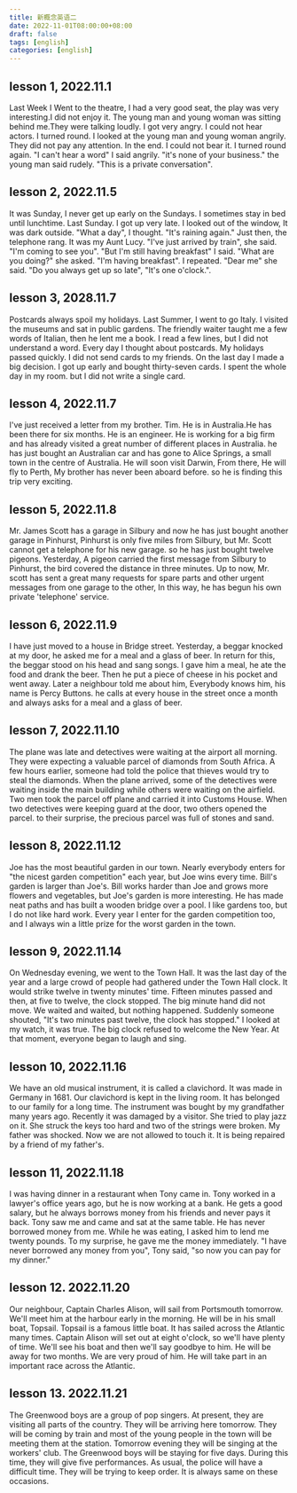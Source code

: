 ```yaml
---
title: 新概念英语二
date: 2022-11-01T08:00:00+08:00
draft: false
tags: [english]
categories: [english]
---
```


## lesson 1, 2022.11.1

Last Week I Went to the theatre, I had a very good seat, the play was very interesting.I did not enjoy it. The young
man and young woman was sitting behind me.They were talking loudly. I got very angry. I could not hear actors. I turned
round. I looked at the young man and young woman angrily. They did not pay any attention.
In the end. I could not bear it. I turned round again. "I can't hear a word" I said angrily. "it's none of your
business." the young man said rudely. "This is a private conversation".

## lesson 2, 2022.11.5

It was Sunday, I never get up early on the Sundays. I sometimes stay in bed until lunchtime.
Last Sunday. I got up very late. I looked out of the window, It was dark outside.
"What a day", I thought. "It's raining again." Just then, the telephone rang. It was my Aunt Lucy.
"I've just arrived by train", she said. "I'm coming to see you".
"But I'm still having breakfast" I said.
"What are you doing?" she asked.
"I'm having breakfast". I repeated.
"Dear me" she said. "Do you always get up so late", "It's one o'clock.".

## lesson 3, 2028.11.7

Postcards always spoil my holidays. Last Summer, I went to go Italy. I visited the museums and sat in public gardens.
The friendly waiter taught me a few words of Italian, then he lent me a book. I read a few lines, but I did not
understand a word. Every day I thought about postcards. My holidays passed quickly. I did not send cards to my
friends. On the last day I made a big decision. I got up early and bought thirty-seven cards. I spent the whole day in
my room. but I did not write a single card.

## lesson 4, 2022.11.7

I've just received a letter from my brother. Tim. He is in Australia.He has been there for six months. He is an
engineer. He is working for a big firm and has already visited a great number of different places in Australia. he has
just bought an Australian car and has gone to Alice Springs, a small town in the centre of Australia. He will soon
visit Darwin, From there, He will fly to Perth, My brother has never been aboard before. so he is finding this trip
very exciting.

## lesson 5, 2022.11.8

Mr. James Scott has a garage in Silbury and now he has just bought another garage in Pinhurst, Pinhurst is only five
miles from Silbury, but Mr. Scott cannot get a telephone for his new garage. so he has just bought twelve pigeons.
Yesterday, A pigeon carried the first message from Silbury to Pinhurst, the bird covered the distance in three
minutes. Up to now, Mr. scott has sent a great many requests for spare parts and other urgent messages from one garage
to the other, In this way, he has begun his own private 'telephone' service.

## lesson 6, 2022.11.9

I have just moved to a house in Bridge street. Yesterday, a beggar knocked at my door, he asked me for a meal and a
glass of beer. In return for this, the beggar stood on his head and sang songs. I gave him a meal, he ate the food and
drank the beer. Then he put a piece of cheese in his pocket and went away. Later a neighbour told me about him,
Everybody knows him, his name is Percy Buttons. he calls at every house in the street once a month and always asks for
a meal and a glass of beer.

## lesson 7, 2022.11.10

The plane was late and detectives were waiting at the airport all morning. They were expecting a valuable parcel of
diamonds from South Africa. A few hours earlier, someone had told the police that thieves would try to steal the
diamonds. When the plane arrived, some of the detectives were waiting inside the main building while others were
waiting on the airfield. Two men took the parcel off plane and carried it into Customs House. When two detectives were
keeping guard at the door, two others opened the parcel. to their surprise, the precious parcel was full of stones and
sand.

## lesson 8, 2022.11.12

Joe has the most beautiful garden in our town. Nearly everybody enters for "the nicest garden competition" each year,
but Joe wins every time. Bill's garden is larger than Joe's. Bill works harder than Joe and grows more flowers and
vegetables, but Joe's garden is more interesting. He has made neat paths and has built a wooden bridge over a pool. I
like gardens too, but I do not like hard work. Every year I enter for the garden competition too, and I always win a
little prize for the worst garden in the town.

## lesson 9, 2022.11.14

On Wednesday evening, we went to the Town Hall. It was the last day of the year and a large crowd of people had
gathered under the Town Hall clock. It would strike twelve in twenty minutes' time. Fifteen minutes passed and then,
at five to twelve, the clock stopped. The big minute hand did not move. We waited and waited, but nothing happened.
Suddenly someone shouted, "It's two minutes past twelve, the clock has stopped." I looked at my watch, it was true.
The big clock refused to welcome the New Year. At that moment, everyone began to laugh and sing.

## lesson 10, 2022.11.16

We have an old musical instrument, it is called a clavichord. It was made in Germany in 1681. Our clavichord is kept
in the living room. It has belonged to our family for a long time. The instrument was bought by my grandfather many
years ago. Recently it was damaged by a visitor. She tried to play jazz on it. She struck the keys too hard and two of
the strings were broken. My father was shocked. Now we are not allowed to touch it. It is being repaired by a friend
of my father's.

## lesson 11, 2022.11.18

I was having dinner in a restaurant when Tony came in. Tony worked in a lawyer's office years ago, but he is now
working at a bank. He gets a good salary, but he always borrows money from his friends and never pays it back. Tony
saw me and came and sat at the same table. He has never borrowed money from me. While he was eating, I asked him to
lend me twenty pounds. To my surprise, he gave me the money immediately. "I have never borrowed any money from you",
Tony said, "so now you can pay for my dinner."

## lesson 12. 2022.11.20

Our neighbour, Captain Charles Alison, will sail from Portsmouth tomorrow. We'll meet him at the harbour early in the
morning. He will be in his small boat, Topsail. Topsail is a famous little boat.
It has sailed across the Atlantic many times. Captain Alison will set out at eight o'clock, so we'll have plenty of
time. We'll see his boat and then we'll say goodbye to him. He will be away for two months. We are very proud of him.
He will take part in an important race across the Atlantic.

## lesson 13. 2022.11.21

The Greenwood boys are a group of pop singers. At present, they are visiting all parts of the country. They will be
arriving here tomorrow. They will be coming by train and most of the young people in the town will be meeting them at
the station. Tomorrow evening they will be singing at the workers' club. The Greenwood boys will be staying for five
days. During this time, they will give five performances. As usual, the police will have a difficult time. They will be
trying to keep order. It is always same on these occasions.


